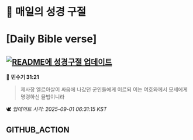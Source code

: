 # 🙏 매일의 성경 구절
# [Daily Bible verse]
## [![README에 성경구절 업데이트](https://github.com/DONGSUKA/first_test/actions/workflows/update-readme-bible.yml/badge.svg)](https://github.com/DONGSUKA/first_test/actions/workflows/update-readme-bible.yml)
<!-- START_BIBLE_VERSE -->
📖 **민수기 31:21**
> 제사장 엘르아살이 싸움에 나갔던 군인들에게 이르되 이는 여호와께서 모세에게 명령하신 율법이니라

🕊️ _업데이트 시각: 2025-09-01 06:31:15 KST_
  <!-- END_BIBLE_VERSE -->
## GITHUB_ACTION
